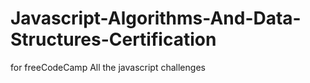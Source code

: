 # Javascript-Algorithms-And-Data-Structures-Certification
for freeCodeCamp
All the javascript challenges
